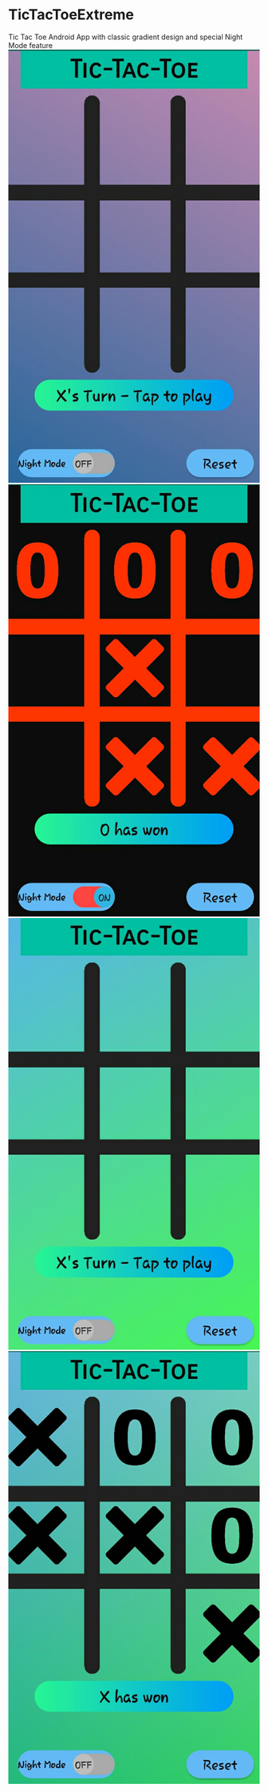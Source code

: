 # TicTacToeExtreme
Tic Tac Toe Android App with classic gradient design and special Night Mode feature
![](app/Sshot1.jpg)  ![](app/Sshot2.jpg)
![](app/Sshot3.jpg)  ![](app/Sshot4.jpg)
